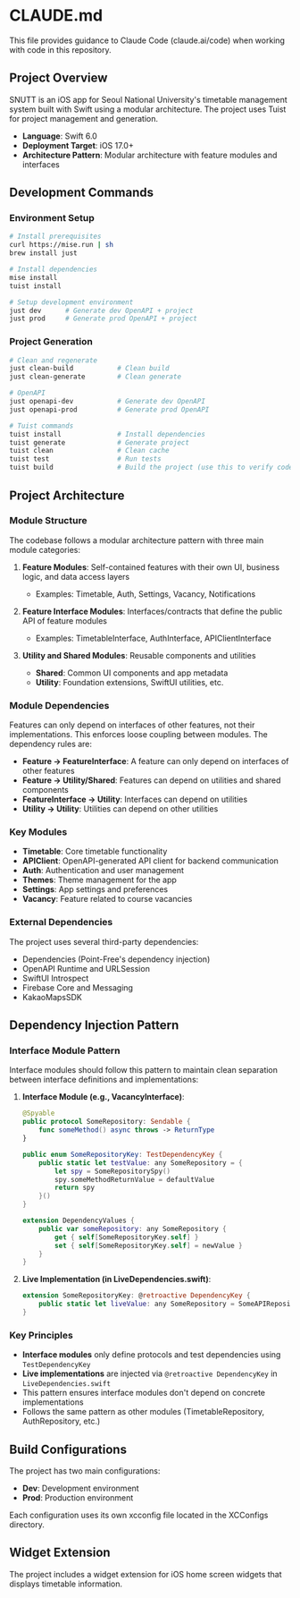 # CLAUDE.md

This file provides guidance to Claude Code (claude.ai/code) when working with code in this repository.

## Project Overview

SNUTT is an iOS app for Seoul National University's timetable management system built with Swift using a modular architecture. The project uses Tuist for project management and generation.

- **Language**: Swift 6.0
- **Deployment Target**: iOS 17.0+
- **Architecture Pattern**: Modular architecture with feature modules and interfaces

## Development Commands

### Environment Setup

```bash
# Install prerequisites
curl https://mise.run | sh
brew install just

# Install dependencies
mise install
tuist install

# Setup development environment
just dev      # Generate dev OpenAPI + project
just prod     # Generate prod OpenAPI + project
```

### Project Generation

```bash
# Clean and regenerate
just clean-build           # Clean build
just clean-generate        # Clean generate

# OpenAPI
just openapi-dev           # Generate dev OpenAPI
just openapi-prod          # Generate prod OpenAPI

# Tuist commands
tuist install              # Install dependencies
tuist generate             # Generate project
tuist clean                # Clean cache
tuist test                 # Run tests
tuist build                # Build the project (use this to verify code changes)
```

## Project Architecture

### Module Structure

The codebase follows a modular architecture pattern with three main module categories:

1. **Feature Modules**: Self-contained features with their own UI, business logic, and data access layers
   - Examples: Timetable, Auth, Settings, Vacancy, Notifications

2. **Feature Interface Modules**: Interfaces/contracts that define the public API of feature modules
   - Examples: TimetableInterface, AuthInterface, APIClientInterface

3. **Utility and Shared Modules**: Reusable components and utilities
   - **Shared**: Common UI components and app metadata
   - **Utility**: Foundation extensions, SwiftUI utilities, etc.

### Module Dependencies

Features can only depend on interfaces of other features, not their implementations. This enforces loose coupling between modules. The dependency rules are:

- **Feature → FeatureInterface**: A feature can only depend on interfaces of other features
- **Feature → Utility/Shared**: Features can depend on utilities and shared components
- **FeatureInterface → Utility**: Interfaces can depend on utilities
- **Utility → Utility**: Utilities can depend on other utilities

### Key Modules

- **Timetable**: Core timetable functionality
- **APIClient**: OpenAPI-generated API client for backend communication
- **Auth**: Authentication and user management
- **Themes**: Theme management for the app
- **Settings**: App settings and preferences
- **Vacancy**: Feature related to course vacancies

### External Dependencies

The project uses several third-party dependencies:
- Dependencies (Point-Free's dependency injection)
- OpenAPI Runtime and URLSession
- SwiftUI Introspect
- Firebase Core and Messaging
- KakaoMapsSDK

## Dependency Injection Pattern

### Interface Module Pattern

Interface modules should follow this pattern to maintain clean separation between interface definitions and implementations:

1. **Interface Module (e.g., VacancyInterface)**:
   ```swift
   @Spyable
   public protocol SomeRepository: Sendable {
       func someMethod() async throws -> ReturnType
   }
   
   public enum SomeRepositoryKey: TestDependencyKey {
       public static let testValue: any SomeRepository = {
           let spy = SomeRepositorySpy()
           spy.someMethodReturnValue = defaultValue
           return spy
       }()
   }
   
   extension DependencyValues {
       public var someRepository: any SomeRepository {
           get { self[SomeRepositoryKey.self] }
           set { self[SomeRepositoryKey.self] = newValue }
       }
   }
   ```

2. **Live Implementation (in LiveDependencies.swift)**:
   ```swift
   extension SomeRepositoryKey: @retroactive DependencyKey {
       public static let liveValue: any SomeRepository = SomeAPIRepository()
   }
   ```

### Key Principles

- **Interface modules** only define protocols and test dependencies using `TestDependencyKey`
- **Live implementations** are injected via `@retroactive DependencyKey` in `LiveDependencies.swift`
- This pattern ensures interface modules don't depend on concrete implementations
- Follows the same pattern as other modules (TimetableRepository, AuthRepository, etc.)

## Build Configurations

The project has two main configurations:
- **Dev**: Development environment
- **Prod**: Production environment

Each configuration uses its own xcconfig file located in the XCConfigs directory.

## Widget Extension

The project includes a widget extension for iOS home screen widgets that displays timetable information.